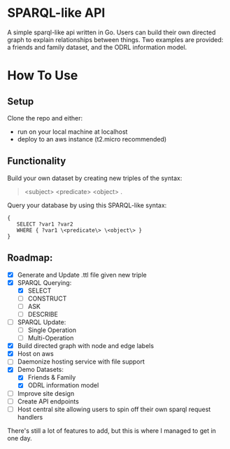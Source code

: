 # SPARQL-like API
A simple sparql-like api written in Go.
Users can build their own directed graph to explain relationships between things. Two examples are provided: a friends and family dataset, and the ODRL information model.

# How To Use
## Setup
Clone the repo and either:
 - run on your local machine at localhost
 - deploy to an aws instance (t2.micro recommended)
## Functionality
Build your own dataset by creating new triples of the syntax:
> \<subject\> \<predicate\> \<object\> .

Query your database by using this SPARQL-like syntax:
```
{
   SELECT ?var1 ?var2
   WHERE { ?var1 \<predicate\> \<object\> }
}
```

## Roadmap:
 - [x] Generate and Update .ttl file given new triple
 - [x] SPARQL Querying:
    - [x] SELECT
    - [ ] CONSTRUCT
    - [ ] ASK
    - [ ] DESCRIBE
 - [ ] SPARQL Update:
    - [ ] Single Operation
    - [ ] Multi-Operation
 - [x] Build directed graph with node and edge labels
 - [x] Host on aws
 - [ ] Daemonize hosting service with file support
 - [x] Demo Datasets:
    - [x] Friends & Family
    - [x] ODRL information model
 - [ ] Improve site design
 - [ ] Create API endpoints
 - [ ] Host central site allowing users to spin off their own sparql request handlers

There's still a lot of features to add, but this is where I managed to get in one day.